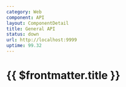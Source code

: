 ```yaml
---
category: Web
component: API
layout: ComponentDetail
title: General API
status: down
url: http://localhost:9999
uptime: 99.32
---
```


# {{ $frontmatter.title }}
